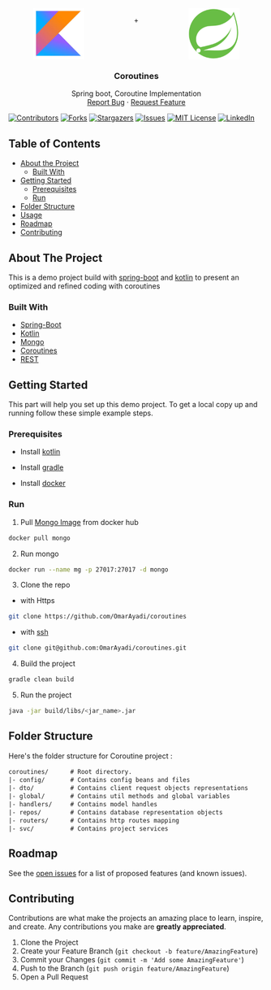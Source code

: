 <!--
*** Thanks for checking out this README Template. If you have a suggestion that would
*** make this better, please clone the repo and create a merge request or simply open
*** an issue with the tag "enhancement".
*** Thanks again! Now go create something AMAZING! :D
-->




<!-- PROJECT LOGO -->
<div align="center">
    <div style="display:flex; flex-direction: row; justify-content:space-around;">
        <img style="width:100px; height:100px;" src="static/images/kotlin_logo.jpeg" alt="Logo">
        <p>+</p>
        <img style="width:100px; height:100px;" src="static/images/spring-framework-icon.png" alt="Logo">
    </div>

<h3 align="center">Coroutines</h3>

  <p align="center">
    Spring boot, Coroutine Implementation
    <br />
    <a href="https://github.com/OmarAyadi/coroutines/issues">Report Bug</a>
    ·
    <a href="https://github.com/OmarAyadi/coroutines/issues">Request Feature</a>
  </p>
</div>


<!-- PROJECT SHIELDS -->
<!--
*** I'm using markdown "reference style" links for readability.
*** Reference links are enclosed in brackets [ ] instead of parentheses ( ).
*** See the bottom of this document for the declaration of the reference variables
*** for contributors-url, forks-url, etc. This is an optional, concise syntax you may use.
*** https://www.markdownguide.org/basic-syntax/#reference-style-links
-->
[![Contributors][contributors-shield]][contributors-url]
[![Forks][forks-shield]][forks-url]
[![Stargazers][stars-shield]][stars-url]
[![Issues][issues-shield]][issues-url]
[![MIT License][license-shield]][license-url]
[![LinkedIn][linkedin-shield]][linkedin-url]


<!-- TABLE OF CONTENTS -->

## Table of Contents

* [About the Project](#about-the-project)
    * [Built With](#built-with)
* [Getting Started](#getting-started)
    * [Prerequisites](#prerequisites)
    * [Run](#Run)
* [Folder Structure](#folder-structure)
* [Usage](#usage)
* [Roadmap](#roadmap)
* [Contributing](#contributing)

<!-- ABOUT THE PROJECT -->

## About The Project

This is a demo project build with [spring-boot][spring-boot-url] and [kotlin][kotlin-url] to present an optimized and
refined coding with coroutines

### Built With

* [Spring-Boot][spring-boot-url]
* [Kotlin][kotlin-url]
* [Mongo][mongo-url]
* [Coroutines][coroutines-url]
* [REST][rest-url]

<!-- GETTING STARTED -->

## Getting Started

This part will help you set up this demo project. To get a local copy up and running follow these simple example steps.

### Prerequisites

* Install [kotlin][kotlin-install-url]

* Install [gradle][gradle-install-url]

* Install [docker][docker-url]

### Run

1. Pull [Mongo Image][mongo-docker-url] from docker hub

```sh
docker pull mongo
```

2. Run mongo

```sh
docker run --name mg -p 27017:27017 -d mongo
```

3. Clone the repo

* with Https

```sh
git clone https://github.com/OmarAyadi/coroutines
```

* with [ssh][ssh-github]

```sh
git clone git@github.com:OmarAyadi/coroutines.git
```

4. Build the project

```sh
gradle clean build
```

5. Run the project

```sh
java -jar build/libs/<jar_name>.jar
```

<!-- PROJECT ARCHITECTURE -->

## Folder Structure

Here's the folder structure for Coroutine project :

```
coroutines/      # Root directory.
|- config/       # Contains config beans and files 
|- dto/          # Contains client request objects representations 
|- global/       # Contains util methods and global variables
|- handlers/     # Contains model handles 
|- repos/        # Contains database representation objects 
|- routers/      # Contains http routes mapping 
|- svc/          # Contains project services
```

<!-- ROADMAP -->

## Roadmap

See the [open issues][repo-issues] for a list of proposed features (and known issues).



<!-- CONTRIBUTING -->

## Contributing

Contributions are what make the projects an amazing place to learn, inspire, and create. Any contributions you make
are **greatly appreciated**.

1. Clone the Project
2. Create your Feature Branch (`git checkout -b feature/AmazingFeature`)
3. Commit your Changes (`git commit -m 'Add some AmazingFeature'`)
4. Push to the Branch (`git push origin feature/AmazingFeature`)
5. Open a Pull Request

<!-- MARKDOWN LINKS & IMAGES -->
<!-- https://www.markdownguide.org/basic-syntax/#reference-style-links -->

[repo]: https://github.com/OmarAyadi/coroutines
[repo-issues]: https://github.com/OmarAyadi/coroutines/issues
[contributors-shield]: https://img.shields.io/github/contributors/OmarAyadi/coroutines.svg?style=flat-square
[contributors-url]: https://github.com/OmarAyadi/coroutines/graphs/contributors
[forks-shield]: https://img.shields.io/github/forks/OmarAyadi/coroutines.svg?style=flat-square
[forks-url]: https://github.com/OmarAyadi/coroutines/network/members
[stars-shield]: https://img.shields.io/github/stars/OmarAyadi/coroutines.svg?style=flat-square
[stars-url]: https://github.com/OmarAyadi/coroutines/stargazers
[issues-shield]: https://img.shields.io/github/issues/OmarAyadi/coroutines.svg?style=flat-square
[issues-url]: https://github.com/OmarAyadi/coroutines/issues
[license-shield]: https://img.shields.io/github/license/OmarAyadi/coroutines.svg?style=flat-square
[license-url]: https://github.com/OmarAyadi/coroutines/blob/main/LICENSE.txt
[linkedin-shield]: https://img.shields.io/badge/-LinkedIn-black.svg?style=flat-square&logo=linkedin&colorB=555
[linkedin-url]: https://www.linkedin.com/in/mohamedomarayadi
[spring-boot-url]: https://spring.io/projects/spring-boot
[kotlin-url]: https://kotlinlang.org
[kotlin-install-url]: https://kotlinlang.org/docs/tutorials/command-line.html
[coroutines-url]: https://kotlinlang.org/docs/reference/coroutines-overview.html
[mongo-url]: https://www.mongodb.com
[rest-url]: https://restfulapi.net
[gradle-install-url]: https://gradle.org/install
[docker-url]: https://docs.docker.com/get-docker
[mongo-docker-url]: https://hub.docker.com/_/mongo
[ssh-github]: https://docs.github.com/en/enterprise-server@2.20/github/authenticating-to-github/adding-a-new-ssh-key-to-your-github-account